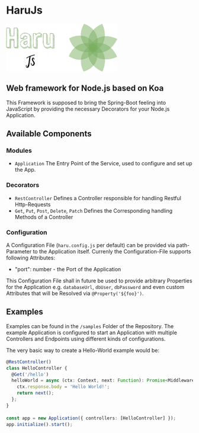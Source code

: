 # HaruJs
<img src="./logo.png?raw=true" alt="HaruJs" width="300" height="130"/>

## Web framework for Node.js based on Koa

This Framework is supposed to bring the Spring-Boot feeling into JavaScript by providing the necessary Decorators for your Node.js Application.

## Available Components

### Modules

- `Application` The Entry Point of the Service, used to configure and set up the App.

### Decorators

- `RestController` Defines a Controller responsible for handling Restful Http-Requests
- `Get`, `Put`, `Post`, `Delete`, `Patch` Defines the Corresponding handling Methods of a Controller

### Configuration

A Configuration File (`haru.config.js` per default) can be provided via path-Parameter to the Application itself. Currenly the Configuration-File supports following Attributes:

- "port": number - the Port of the Application

This Configuration File shall in future be used to provide arbitrary Properties for the Application e.g. `databaseUrl`, `dbUser`, `dbPassword` and even custom Attributes that will be Resolved via `@Property('${foo}')`.

## Examples

Examples can be found in the `/samples` Folder of the Repository. The example Application is configured to start an Application with multiple Controllers and Endpoints using different kinds of configurations.

The very basic way to create a Hello-World example would be:

```ts
@RestController()
class HelloController {
  @Get('/hello')
  helloWorld = async (ctx: Context, next: Function): Promise<Middleware> => {
    ctx.response.body = 'Hello World!';
    return next();
  };
}

const app = new Application({ controllers: [HelloController] });
app.initialize().start();
```
